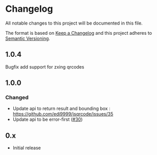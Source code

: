 Changelog
=========

All notable changes to this project will be documented in this file.

The format is based on [Keep a Changelog](http://keepachangelog.com/) and this project adheres to [Semantic Versioning](http://semver.org/).

1.0.4
-----

Bugfix add support for zxing qrcodes

1.0.0
-----

### Changed

-	Update api to return result and bounding box : https://github.com/edi9999/jsqrcode/issues/35
-	Update api to be error-first ([#30](https://github.com/edi9999/jsqrcode/pull/30)\)

0.x
---

-	Initial release
